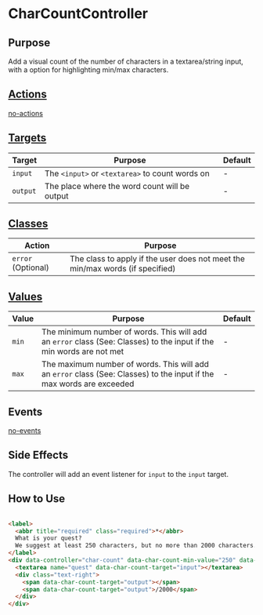 # CharCountController

## Purpose

Add a visual count of the number of characters in a textarea/string input, with a option for highlighting min/max characters.

## [Actions](https://stimulus.hotwire.dev/reference/actions)

[no-actions](../_partials/no-actions.md ':include')

## [Targets](https://stimulus.hotwire.dev/reference/targets)

| Target | Purpose | Default |
| --- | --- | --- |
| `input` | The `<input>` or `<textarea>` to count words on | - |
| `output` | The place where the word count will be output | - |

## [Classes](https://stimulus.hotwire.dev/reference/classes)

| Action | Purpose |
| --- | --- |
| `error` (Optional) | The class to apply if the user does not meet the min/max words (if specified) |

## [Values](https://stimulus.hotwire.dev/reference/values)

| Value | Purpose | Default |
| --- | --- | --- |
| `min` | The minimum number of words. This will add an `error` class (See: Classes) to the input if the min words are not met | - |
| `max` | The maximum number of words. This will add an `error` class (See: Classes) to the input if the max words are exceeded | - |

## Events

[no-events](../_partials/no-events.md ':include')

## Side Effects

The controller will add an event listener for `input` to the `input` target.

## How to Use

```html

<label>
  <abbr title="required" class="required">*</abbr>
  What is your quest?
  We suggest at least 250 characters, but no more than 2000 characters.
</label>
<div data-controller="char-count" data-char-count-min-value="250" data-char-count-max-value="2000">
  <textarea name="quest" data-char-count-target="input"></textarea>
  <div class="text-right">
    <span data-char-count-target="output"></span>
    <span data-char-count-target="output">/2000</span>
  </div>
</div>
```

